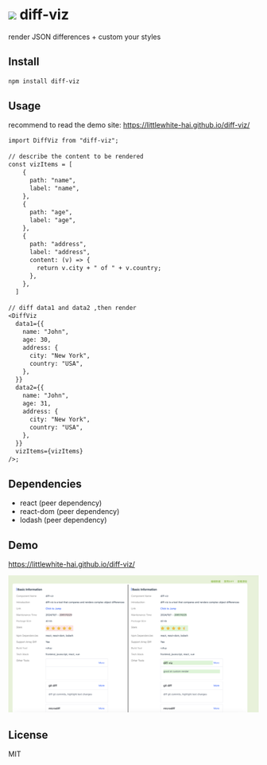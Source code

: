 # <img src="./public/diff.ico" height="20" /> diff-viz

render JSON differences + custom your styles

## Install

```bash
npm install diff-viz
```

## Usage

recommend to read the demo site: https://littlewhite-hai.github.io/diff-viz/

```tsx
import DiffViz from "diff-viz";

// describe the content to be rendered
const vizItems = [
    {
      path: "name",
      label: "name",
    },
    {
      path: "age",
      label: "age",
    },
    {
      path: "address",
      label: "address",
      content: (v) => {
        return v.city + " of " + v.country;
      },
    },
  ]

// diff data1 and data2 ,then render
<DiffViz
  data1={{
    name: "John",
    age: 30,
    address: {
      city: "New York",
      country: "USA",
    },
  }}
  data2={{
    name: "John",
    age: 31,
    address: {
      city: "New York",
      country: "USA",
    },
  }}
  vizItems={vizItems}
/>;
```

## Dependencies

- react (peer dependency)
- react-dom (peer dependency)
- lodash (peer dependency)

## Demo

https://littlewhite-hai.github.io/diff-viz/

![demo](./docs/public/demo.png)

## License

MIT
